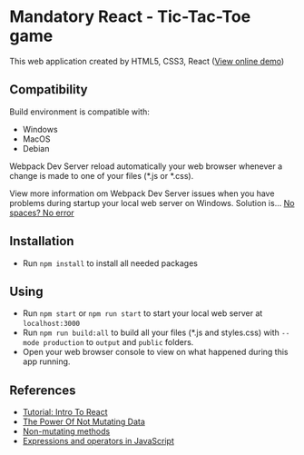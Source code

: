 # Mandatory React - Tic-Tac-Toe game
This web application created by HTML5, CSS3, React ([View online demo](https://nguyenkhois.github.io/mandatory-react/public/index.html))

## Compatibility
Build environment is compatible with:
* Windows
* MacOS
* Debian

Webpack Dev Server reload automatically your web browser whenever a change is made to one of your files (*.js or *.css).

View more information om Webpack Dev Server issues when you have problems during startup your local web server on Windows. Solution is... [No spaces? No error](https://github.com/webpack/webpack-dev-server/issues/1373)

## Installation
* Run `npm install` to install all needed packages

## Using
* Run `npm start` or `npm run start` to start your local web server at `localhost:3000`
* Run `npm run build:all` to build all your files (*.js and styles.css) with `--mode production` to `output` and `public` folders.
* Open your web browser console to view on what happened during this app running.

## References
* [Tutorial: Intro To React](https://reactjs.org/tutorial/tutorial.html)
* [The Power Of Not Mutating Data](https://reactjs.org/docs/optimizing-performance.html#the-power-of-not-mutating-data)
* [Non-mutating methods](https://developer.mozilla.org/en-US/docs/Web/JavaScript/Reference/Global_Objects/Array/prototype#Accessor_methods)
* [Expressions and operators in JavaScript](https://developer.mozilla.org/en-US/docs/Web/JavaScript/Reference/Operators)